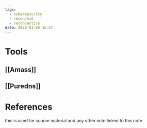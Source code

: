 ```yaml
---
tags:
  - cybersecurity
  - recon/mid
  - recon/active
date: 2025-01-08 16:27
---
```

# Tools
## [[Amass]]
## [[Puredns]]




# References
this is used for source material and any other note linked to this note
